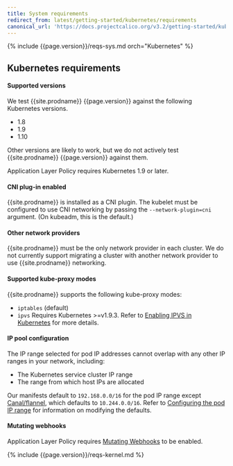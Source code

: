 ```yaml
---
title: System requirements
redirect_from: latest/getting-started/kubernetes/requirements
canonical_url: 'https://docs.projectcalico.org/v3.2/getting-started/kubernetes/requirements'
---
```


{% include {{page.version}}/reqs-sys.md orch="Kubernetes" %}

## Kubernetes requirements

#### Supported versions

We test {{site.prodname}} {{page.version}} against the following Kubernetes versions.
- 1.8
- 1.9
- 1.10

Other versions are likely to work, but we do not actively test {{site.prodname}} 
{{page.version}} against them.

Application Layer Policy requires Kubernetes 1.9 or later.

#### CNI plug-in enabled

{{site.prodname}} is installed as a CNI plugin. The kubelet must be configured 
to use CNI networking by passing the `--network-plugin=cni` argument. (On 
kubeadm, this is the default.)

#### Other network providers

{{site.prodname}} must be the only network provider in each cluster. We do
not currently support migrating a cluster with another network provider to 
use {{site.prodname}} networking.
  
#### Supported kube-proxy modes

{{site.prodname}} supports the following kube-proxy modes:
- `iptables` (default)
- `ipvs` Requires Kubernetes >=v1.9.3. Refer to
  [Enabling IPVS in Kubernetes](../../usage/enabling-ipvs) for more details.

#### IP pool configuration

The IP range selected for pod IP addresses cannot overlap with any other 
IP ranges in your network, including:

- The Kubernetes service cluster IP range
- The range from which host IPs are allocated 

Our manifests default to `192.168.0.0/16` for the pod IP range except [Canal/flannel](./installation/flannel), 
which defaults to `10.244.0.0/16`. Refer to [Configuring the pod IP range](./installation/config-options#configuring-the-pod-ip-range)
for information on modifying the defaults.

#### Mutating webhooks

Application Layer Policy requires [Mutating Webhooks](https://kubernetes.io/docs/admin/admission-controllers/#mutatingadmissionwebhook-beta-in-19) to be enabled.

{% include {{page.version}}/reqs-kernel.md %}